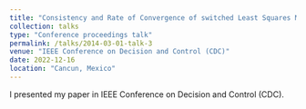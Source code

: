 ```yaml
---
title: "Consistency and Rate of Convergence of switched Least Squares Method for Markov Jump Linear Systems"
collection: talks
type: "Conference proceedings talk"
permalink: /talks/2014-03-01-talk-3
venue: "IEEE Conference on Decision and Control (CDC)"
date: 2022-12-16
location: "Cancun, Mexico"
---
```


I presented my paper in IEEE Conference on Decision and Control (CDC).
